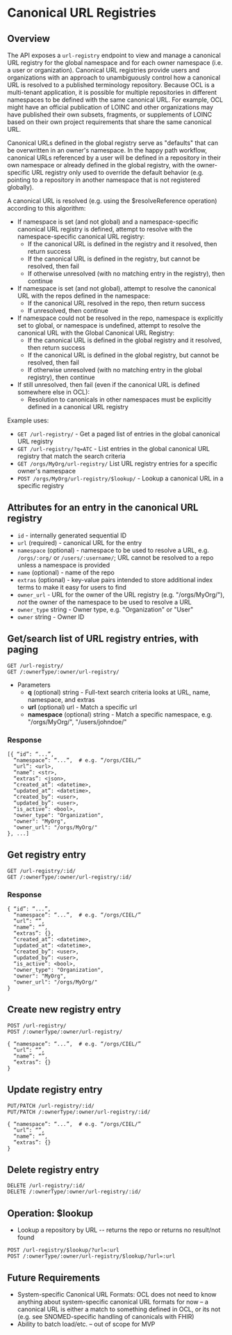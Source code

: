 # Canonical URL Registries

## Overview
The API exposes a `url-registry` endpoint to view and manage a canonical URL registry for the global namespace and for each owner namespace (i.e. a user or organization). Canonical URL registries provide users and organizations with an approach to unambiguously control how a canonical URL is resolved to a published terminology repository. Because OCL is a multi-tenant application, it is possible for multiple repositories in different namespaces to be defined with the same canonical URL. For example, OCL might have an official publication of LOINC and other organizations may have published their own subsets, fragments, or supplements of LOINC based on their own project requirements that share the same canonical URL.

Canonical URLs defined in the global registry serve as "defaults" that can be overwritten in an owner's namespace. In the happy path workflow, canonical URLs referenced by a user will be defined in a repository in their own namespace or already defined in the global registry, with the owner-specific URL registry only used to override the default behavior (e.g. pointing to a repository in another namespace that is not registered globally).

A canonical URL is resolved (e.g. using the $resolveReference operation) according to this algorithm:

* If namespace is set (and not global) and a namespace-specific canonical URL registry is defined, attempt to resolve with the namespace-specific canonical URL registry:
  * If the canonical URL is defined in the registry and it resolved, then return success
  * If the canonical URL is defined in the registry, but cannot be resolved, then fail
  * If otherwise unresolved (with no matching entry in the registry), then continue
* If namespace is set (and not global), attempt to resolve the canonical URL with the repos defined in the namespace:
  * If the canonical URL resolved in the repo, then return success
  * If unresolved, then continue
* If namespace could not be resolved in the repo, namespace is explicitly set to global, or namespace is undefined, attempt to resolve the canonical URL with the Global Canonical URL Registry:
  * If the canonical URL is defined in the global registry and it resolved, then return success
  * If the canonical URL is defined in the global registry, but cannot be resolved, then fail
  * If otherwise unresolved (with no matching entry in the global registry), then continue
* If still unresolved, then fail (even if the canonical URL is defined somewhere else in OCL):
  * Resolution to canonicals in other namespaces must be explicitly defined in a canonical URL registry

Example uses:
* `GET /url-registry/` - Get a paged list of entries in the global canonical URL registry
* `GET /url-registry/?q=ATC` - List entries in the global canonical URL registry that match the search criteria
* `GET /orgs/MyOrg/url-registry/` List URL registry entries for a specific owner's namespace
* `POST /orgs/MyOrg/url-registry/$lookup/` - Lookup a canonical URL in a specific registry


## Attributes for an entry in the canonical URL registry
* `id` <int> - internally generated sequential ID
* `url` (required) <url> - canonical URL for the entry
* `namespace` (optional) <string> - namespace to be used to resolve a URL, e.g. `/orgs/:org/` or `/users/:username/`; URL cannot be resolved to a repo unless a namespace is provided
* `name` (optional) <string> - name of the repo
* `extras` (optional) <json> - key-value pairs intended to store additional index terms to make it easy for users to find
* `owner_url` <url> - URL for the owner of the URL registry (e.g. "/orgs/MyOrg/"), _not_ the owner of the namespace to be used to resolve a URL
* `owner_type` string - Owner type, e.g. "Organization" or "User"
* `owner` string - Owner ID

## Get/search list of URL registry entries, with paging
```
GET /url-registry/
GET /:ownerType/:owner/url-registry/
```
* Parameters
  * **q** (optional) string - Full-text search criteria looks at URL, name, namespace, and extras
  * **url** (optional) url - Match a specific url
  * **namespace** (optional) string - Match a specific namespace, e.g. "/orgs/MyOrg/", "/users/johndoe/"

### Response
```
[{ “id”: “...”,
  “namespace”: “...”,  # e.g. “/orgs/CIEL/”
  “url”: <url>,
  “name”: <str>,
  “extras”: <json>,
  “created_at”: <datetime>,
  “updated_at”: <datetime>,
  “created_by”: <user>,
  “updated_by”: <user>,
  “is_active”: <bool>,
  "owner_type": "Organization",
  "owner": "MyOrg",
  "owner_url": "/orgs/MyOrg/"
}, ...]
```

## Get registry entry
```
GET /url-registry/:id/
GET /:ownerType/:owner/url-registry/:id/
```

### Response
```
{ “id”: “...”,
  “namespace”: “...”,  # e.g. “/orgs/CIEL/”
  “url”: “”,
  “name”: “”,
  “extras”: {},
  “created_at”: <datetime>,
  “updated_at”: <datetime>,
  “created_by”: <user>,
  “updated_by”: <user>,
  “is_active”: <bool>,
  "owner_type": "Organization",
  "owner": "MyOrg",
  "owner_url": "/orgs/MyOrg/"
}
```

## Create new registry entry
```
POST /url-registry/
POST /:ownerType/:owner/url-registry/
```
```
{ “namespace”: “...”,  # e.g. “/orgs/CIEL/”
  “url”: “”,
  “name”: “”,
  “extras”: {}
}
```

## Update registry entry
```
PUT/PATCH /url-registry/:id/
PUT/PATCH /:ownerType/:owner/url-registry/:id/
```
```
{ “namespace”: “...”,  # e.g. “/orgs/CIEL/”
  “url”: “”,
  “name”: “”,
  “extras”: {}
}
```

## Delete registry entry
```
DELETE /url-registry/:id/
DELETE /:ownerType/:owner/url-registry/:id/
```

## Operation: $lookup
* Lookup a repository by URL -- returns the repo or returns no result/not found
```
POST /url-registry/$lookup/?url=:url
POST /:ownerType/:owner/url-registry/$lookup/?url=:url
```

## Future Requirements
* System-specific Canonical URL Formats: OCL does not need to know anything about system-specific canonical URL formats for now – a canonical URL is either a match to something defined in OCL, or its not (e.g. see SNOMED-specific handling of canonicals with FHIR)
* Ability to batch load/etc. – out of scope for MVP
